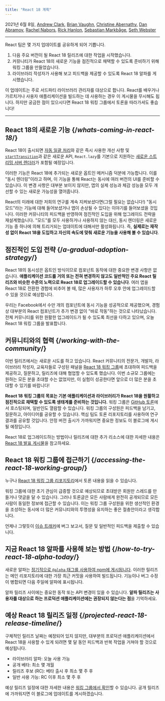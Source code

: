 ```yaml
---
title: "React 18 계획"
---
```


2021년 6월 8일, [Andrew Clark](https://twitter.com/acdlite), [Brian Vaughn](https://github.com/bvaughn), [Christine Abernathy](https://twitter.com/abernathyca), [Dan Abramov](https://twitter.com/dan_abramov), [Rachel Nabors](https://twitter.com/rachelnabors), [Rick Hanlon](https://twitter.com/rickhanlonii), [Sebastian Markbåge](https://twitter.com/sebmarkbage), [Seth Webster](https://twitter.com/sethwebster)

---

<Intro>

React 팀은 몇 가지 업데이트를 공유하게 되어 기쁩니다.

1. 다음 주요 버전이 될 React 18 릴리즈에 대한 작업을 시작했습니다.
2. 커뮤니티가 React 18의 새로운 기능을 점진적으로 채택할 수 있도록 준비하기 위해 워킹 그룹을 만들었습니다.
3. 라이브러리 작성자가 사용해 보고 피드백을 제공할 수 있도록 React 18 알파를 게시했습니다.

이 업데이트는 주로 서드파티 라이브러리 관리자를 대상으로 합니다. React를 배우거나 가르치거나 사용자 애플리케이션을 빌드하는 데 사용하는 경우 이 게시물을 무시해도 됩니다. 하지만 궁금한 점이 있으시다면 React 18 워킹 그룹에서 토론을 따라가셔도 좋습니다!

---

</Intro>

## React 18의 새로운 기능 {/*whats-coming-in-react-18*/}

React 18이 출시되면 [자동 일괄 처리](https://github.com/reactwg/react-18/discussions/21)와 같은 즉시 사용한 개선 사항 및 [`startTransition`](https://github.com/reactwg/react-18/discussions/41)과 같은 새로운 API, `React.lazy`를 기본으로 지원하는 [새로운 스트리밍 서버 렌더러](https://github.com/reactwg/react-18/discussions/37)가 포함될 예정입니다.

이러한 기능은 React 18에 추가되는 새로운 옵트인 메커니즘 덕분에 가능합니다. 이를 "동시 렌더링"이라고 하며, 이 기능을 통해 React는 동시에 여러 버전의 UI를 준비할 수 있습니다. 이 변경 사항은 대부분 보이지 않지만, 앱의 실제 성능과 체감 성능을 모두 개선할 수 있는 새로운 가능성을 열어줍니다.

React의 미래에 대한 저희의 연구를 계속 지켜보셨다면(그럴 필요는 없습니다!) "동시 모드"라는 기능에 대해 들어보셨거나 앱이 손상될 수 있다는 이야기를 들어보셨을 것입니다. 이러한 커뮤니티의 피드백을 반영하여 점진적인 도입을 위해 업그레이드 전략을 재설계했습니다. "모드"를 모두 사용하거나 사용하지 않는 대신, 동시 렌더링은 새로운 기능 중 하나에 의해 트리거되는 업데이트에 대해서만 활성화됩니다. 즉, **실제로는 재작성 없이 React 18을 도입하고 자신의 속도에 맞춰 새로운 기능을 사용해 볼 수 있습니다**.

## 점진적인 도입 전략 {/*a-gradual-adoption-strategy*/}

React 18의 동시성은 옵트인 방식이므로 컴포넌트 동작에 대한 중요한 변경 사항은 없습니다. **애플리케이션 코드를 거의 또는 전혀 변경하지 않고도 일반적인 주요 React 릴리즈와 비슷한 수준의 노력으로 React 18로 업그레이드할 수 있습니다**. 여러 앱을 React 18로 전환한 경험에 비추어 볼 때, 많은 사용자가 하루 오후 안에 업그레이드할 수 있을 것으로 예상합니다.

우리는 Facebook에서 수만 개의 컴포넌트에 동시 기능을 성공적으로 제공했으며, 경험상 대부분의 React 컴포넌트가 추가 변경 없이 "바로 작동"하는 것으로 나타났습니다. 전체 커뮤니티를 위한 원활한 업그레이드가 될 수 있도록 최선을 다하고 있으며, 오늘 React 18 워킹 그룹을 발표합니다.

## 커뮤니티와의 협력 {/*working-with-the-community*/}

이번 릴리즈에서는 새로운 시도를 하고 있습니다. React 커뮤니티의 전문가, 개발자, 라이브러리 작성자, 교육자들로 구성된 패널을 [React 18 워킹 그룹](https://github.com/reactwg/react-18)에 초대하여 피드백을 제공하고, 질문하고, 릴리즈에 대해 협업할 수 있도록 했습니다. 이번 소규모 그룹에는 원하는 모든 분을 초대할 수는 없었지만, 이 실험이 성공한다면 앞으로 더 많은 분을 초대할 수 있기를 바랍니다!

**React 18 워킹 그룹의 목표는 기본 애플리케이션과 라이브러리가 React 18을 원활하고 점진적으로 채택할 수 있도록 생태계를 준비하는 것입니다.** 워킹 그룹은 [GitHub 토론](https://github.com/reactwg/react-18/discussions)에서 호스팅되며, 일반인도 열람할 수 있습니다. 워킹 그룹의 구성원은 피드백을 남기고, 질문하고, 아이디어를 공유할 수 있습니다. 핵심 팀도 토론 리포지토리를 사용하여 연구 결과를 공유할 것입니다. 안정 버전 출시가 가까워지면 중요한 정보도 이 블로그에 게시될 예정입니다.

React 18로 업그레이드하는 방법이나 릴리즈에 대한 추가 리소스에 대한 자세한 내용은 [React 18 발표 게시물](https://github.com/reactwg/react-18/discussions/4)을 참고하세요.

## React 18 워킹 그룹에 접근하기 {/*accessing-the-react-18-working-group*/}

누구나 [React 18 워킹 그룹 리포지토리](https://github.com/reactwg/react-18)에서 토론 내용을 읽을 수 있습니다.

워킹 그룹에 대한 초기 관심이 급증할 것으로 예상되므로 초대받은 회원만 스레드를 만들거나 댓글을 달 수 있습니다. 그러나 토론글은 모든 사람에게 완전히 공개되므로 모든 사람이 동일한 정보에 접근할 수 있습니다. 이는 워킹 그룹 구성원을 위한 생산적인 환경을 조성하는 동시에 더 많은 커뮤니티와의 투명성을 유지하는 좋은 절충안이라고 생각합니다.

언제나 그렇듯이 [이슈 트래커](https://github.com/facebook/react/issues)에 버그 보고서, 질문 및 일반적인 피드백을 제출할 수 있습니다.

## 지금 React 18 알파를 사용해 보는 방법 {/*how-to-try-react-18-alpha-today*/}

새로운 알파는 [정기적으로 `@alpha` 태그를 사용하여 npm에 게시됩니다](https://github.com/reactwg/react-18/discussions/9). 이러한 릴리즈는 메인 리포지토리에 대한 가장 최근 커밋을 사용하여 빌드됩니다. 기능이나 버그 수정이 병합되면 다음 주일에 알파에 표시됩니다.

알파 릴리즈 사이에는 중요한 동작 또는 API 변경이 있을 수 있습니다. **알파 릴리즈는 사용자를 대상으로 하는 프로덕션 애플리케이션에는 권장되지 않는다는 점**을 기억하세요.

## 예상 React 18 릴리즈 일정 {/*projected-react-18-release-timeline*/}

구체적인 릴리즈 날짜는 예정되어 있지 않지만, 대부분의 프로덕션 애플리케이션에서 React 18을 사용할 수 있게 되려면 몇 달 동안 피드백과 반복 작업을 거쳐야 할 것으로 예상됩니다.

* 라이브러리 알파: 오늘 사용 가능
* 공개 베타: 최소 몇 개월
* 릴리즈 후보 (RC): 베타 출시 후 최소 몇 주 후
* 일반 사용 가능: RC 이후 최소 몇 주 후

예상 릴리즈 일정에 대한 자세한 내용은 [워킹 그룹에서 확인](https://github.com/reactwg/react-18/discussions/9)할 수 있습니다. 공개 릴리즈에 가까워지면 이 블로그에 업데이트를 게시하겠습니다.
